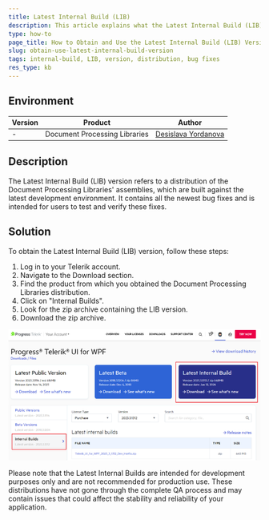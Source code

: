 ```yaml
---
title: Latest Internal Build (LIB) 
description: This article explains what the Latest Internal Build (LIB) version is and its purpose. It also provides instructions on how to obtain the LIB version and clarifies its suitability for production use.
type: how-to
page_title: How to Obtain and Use the Latest Internal Build (LIB) Version
slug: obtain-use-latest-internal-build-version
tags: internal-build, LIB, version, distribution, bug fixes
res_type: kb
---
```


## Environment

| Version | Product | Author | 
| --- | --- | ---- | 
| - | Document Processing Libraries|[Desislava Yordanova](https://www.telerik.com/blogs/author/desislava-yordanova)| 

## Description

The Latest Internal Build (LIB) version refers to a distribution of the Document Processing Libraries' assemblies, which are built against the latest development environment. It contains all the newest bug fixes and is intended for users to test and verify these fixes.

## Solution

To obtain the Latest Internal Build (LIB) version, follow these steps:

1. Log in to your Telerik account.
2. Navigate to the Download section.
3. Find the product from which you obtained the Document Processing Libraries distribution.
4. Click on "Internal Builds".
5. Look for the zip archive containing the LIB version.
6. Download the zip archive.

![Latest Internal Build](images/lib.png)

Please note that the Latest Internal Builds are intended for development purposes only and are not recommended for production use. These distributions have not gone through the complete QA process and may contain issues that could affect the stability and reliability of your application.
